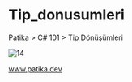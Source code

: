 # Tip_donusumleri
Patika > C# 101 > Tip Dönüşümleri

![14](https://user-images.githubusercontent.com/86108672/172845135-e1c73a19-73aa-486b-a93e-0a22e9505855.PNG)

www.patika.dev
